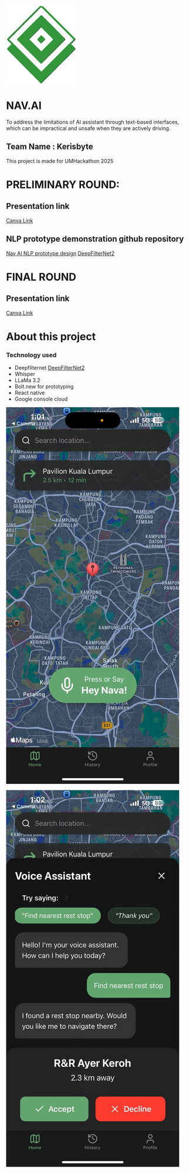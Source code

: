 ![alt text](LOGO.png)
# NAV.AI

To address the limitations of AI assistant through text-based interfaces, which can be impractical and unsafe when they are actively driving. 

## Team Name : Kerisbyte

This project is made for UMHackathon 2025

# PRELIMINARY ROUND:

## Presentation link
[Canva Link](https://www.canva.com/design/DAGkSvW6UKw/9rjd987-8_XWgLw3vg56Ww/edit?utm_content=DAGkSvW6UKw&utm_campaign=designshare&utm_medium=link2&utm_source=sharebutton)

## NLP prototype demonstration github repository
[Nav AI NLP prototype design](https://github.com/Thafoxes/NAV-AI-NLP-Prototype-design)
[DeepFilterNet2](https://huggingface.co/spaces/hshr/DeepFilterNet2)

# FINAL ROUND

## Presentation link
[Canva Link](https://www.canva.com/design/DAGlDaVVvBE/ir7WLMOQLILlPUpHvZGVmA/edit?utm_content=DAGlDaVVvBE&utm_campaign=designshare&utm_medium=link2&utm_source=sharebutton)

# About this project

### Technology used
- Deepfilternet [DeepFilterNet2](https://huggingface.co/spaces/hshr/DeepFilterNet2)
- Whisper
- LLaMa 3.2
- Bolt.new for prototyping
- React native
- Google console cloud

![alt text](photo_2025-04-12_13-24-25.jpg)

![alt text](photo_2025-04-12_13-24-24.jpg)






